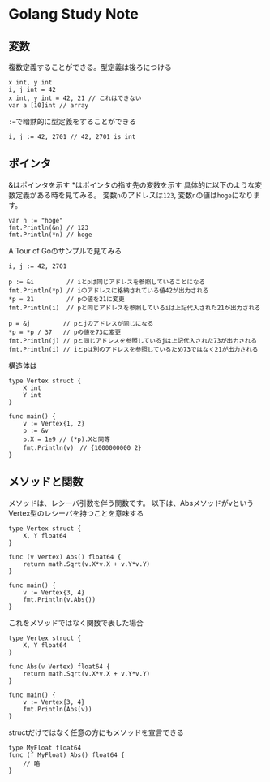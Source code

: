 ---
---
# Golang Study Note
## 変数
複数定義することができる。型定義は後ろにつける
```
x int, y int
i, j int = 42
x int, y int = 42, 21 // これはできない
var a [10]int // array
```
`:=`で暗黙的に型定義をすることができる
```
i, j := 42, 2701 // 42, 2701 is int
```
## ポインタ
&はポインタを示す
*はポインタの指す先の変数を示す
具体的に以下のような変数定義がある時を見てみる。
変数`n`のアドレスは`123`, 変数`n`の値は`hoge`になります。
```
var n := "hoge"
fmt.Println(&n) // 123
fmt.Println(*n) // hoge
```
A Tour of Goのサンプルで見てみる
```
i, j := 42, 2701

p := &i         // iとpは同じアドレスを参照していることになる
fmt.Println(*p) // iのアドレスに格納されている値42が出力される
*p = 21         // pの値を21に変更
fmt.Println(i)  // pと同じアドレスを参照しているiは上記代入された21が出力される

p = &j         // pとjのアドレスが同じになる
*p = *p / 37   // pの値を73に変更
fmt.Println(j) // pと同じアドレスを参照しているjは上記代入された73が出力される
fmt.Println(i) // iとpは別のアドレスを参照しているため73ではなく21が出力される
```
構造体は
```
type Vertex struct {
	X int
	Y int
}

func main() {
	v := Vertex{1, 2}
	p := &v
	p.X = 1e9 // (*p).Xと同等
	fmt.Println(v)　// {1000000000 2}
}
```

## メソッドと関数
メソッドは、レシーバ引数を伴う関数です。
以下は、AbsメソッドがvというVertex型のレシーバを持つことを意味する
```
type Vertex struct {
	X, Y float64
}

func (v Vertex) Abs() float64 {
	return math.Sqrt(v.X*v.X + v.Y*v.Y)
}

func main() {
	v := Vertex{3, 4}
	fmt.Println(v.Abs())
}
```
これをメソッドではなく関数で表した場合
```
type Vertex struct {
	X, Y float64
}

func Abs(v Vertex) float64 {
	return math.Sqrt(v.X*v.X + v.Y*v.Y)
}

func main() {
	v := Vertex{3, 4}
	fmt.Println(Abs(v))
}
```
structだけではなく任意の方にもメソッドを宣言できる
```
type MyFloat float64
func (f MyFloat) Abs() float64 {
	// 略
}
```